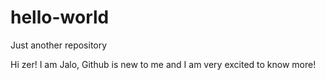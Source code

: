 # hello-world
Just another repository

Hi zer!
I am Jalo, Github is new to me and I am very excited to know more!
